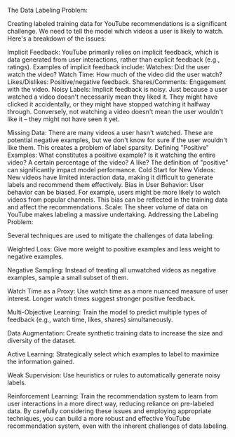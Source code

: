 The Data Labeling Problem:

Creating labeled training data for YouTube recommendations is a significant challenge.  We need to tell the model which videos a user is likely to watch.  Here's a breakdown of the issues:

Implicit Feedback: YouTube primarily relies on implicit feedback, which is data generated from user interactions, rather than explicit feedback (e.g., ratings). Examples of implicit feedback include:
Watches: Did the user watch the video?
Watch Time: How much of the video did the user watch?
Likes/Dislikes: Positive/negative feedback.
Shares/Comments: Engagement with the video.
Noisy Labels: Implicit feedback is noisy. Just because a user watched a video doesn't necessarily mean they liked it. They might have clicked it accidentally, or they might have stopped watching it halfway through. Conversely, not watching a video doesn't mean the user wouldn't like it – they might not have seen it yet.

Missing Data: There are many videos a user hasn't watched. These are potential negative examples, but we don't know for sure if the user wouldn't like them. This creates a problem of label sparsity.
Defining "Positive" Examples: What constitutes a positive example? Is it watching the entire video? A certain percentage of the video? A like? The definition of "positive" can significantly impact model performance.
Cold Start for New Videos: New videos have limited interaction data, making it difficult to generate labels and recommend them effectively.
Bias in User Behavior: User behavior can be biased. For example, users might be more likely to watch videos from popular channels. This bias can be reflected in the training data and affect the recommendations.
Scale: The sheer volume of data on YouTube makes labeling a massive undertaking.
Addressing the Labeling Problem:

Several techniques are used to mitigate the challenges of data labeling:

Weighted Loss: Give more weight to positive examples and less weight to negative examples.

Negative Sampling: Instead of treating all unwatched videos as negative examples, sample a small subset of them.

Watch Time as a Proxy: Use watch time as a more nuanced measure of user interest. Longer watch times suggest stronger positive feedback.

Multi-Objective Learning: Train the model to predict multiple types of feedback (e.g., watch time, likes, shares) simultaneously.

Data Augmentation: Create synthetic training data to increase the size and diversity of the dataset.

Active Learning: Strategically select which examples to label to maximize the information gained.

Weak Supervision: Use heuristics or rules to automatically generate noisy labels.

Reinforcement Learning: Train the recommendation system to learn from user interactions in a more direct way, reducing reliance on pre-labeled data.
By carefully considering these issues and employing appropriate techniques, you can build a more robust and effective YouTube recommendation system, even with the inherent challenges of data labeling.







